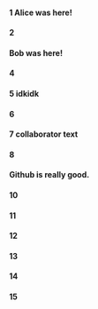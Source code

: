 #### 1 Alice was here!
#### 2
#### Bob was here!
#### 4
#### 5 idkidk
#### 6
#### 7 collaborator text
#### 8
#### Github is really good. 
#### 10
#### 11
#### 12
#### 13
#### 14
#### 15